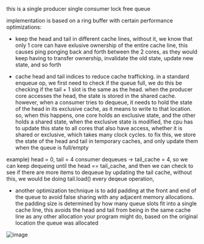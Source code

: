 this is a single producer single consumer lock free queue 

implementation is based on a ring buffer with certain performance optimizations: 

- keep the head and tail in different cache lines, without it, we know that only 1 core can have exlusive ownership of the entire cache line, this causes ping ponging back and forth between the 2 cores, as they would keep having to transfer ownership, invalidate the old state, update new state, and so forth 

- cache head and tail indices to reduce cache trafficking. in a standard enqueue op, we first need to check if the queue full, we do this be checking if the tail + 1 slot is the same as the head. when the producer core accesses the head, the state is stored in the shared cache. however, when a consumer tries to dequeue, it needs to hold the state of the head in its exclusive cache, as it means to write to that location. so, when this happens, one core holds an exclusive state, and the other holds a shared state, when the exclusive state is modified, the cpu has to update this state to all cores that also have access, whether it is shared or exclusive, which takes many clock cycles. to fix this, we store the state of the head and tail in temporary caches, and only update them when the queue is full/empty

example) 
head = 0, tail = 4 
consumer dequeues -> tail_cache = 4, so we can keep dequeing until the head == tail_cache, and then we can check to see if there are more items to dequeue by updating the tail cache, without this, we would be doing tail.load() every deqeue operation, 

- another optimization technique is to add padding at the front and end of the queue to avoid false sharing with any adjacent memory allocations. the padding size is determined by how many queue slots fit into a single cache line, this avoids the head and tail from being in the same cache line as any other allocation your program might do, based on the original location the queue was allocated



![image](https://github.com/user-attachments/assets/81062fe4-fb20-4291-ae5f-f96b354d1701)
